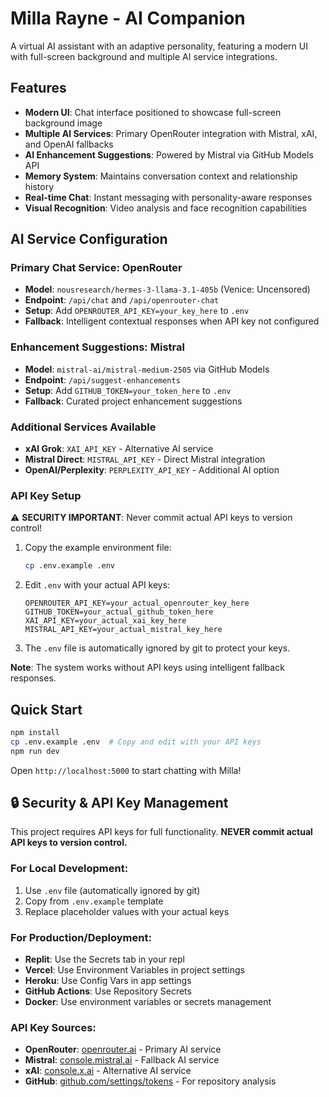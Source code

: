 # Milla Rayne - AI Companion

A virtual AI assistant with an adaptive personality, featuring a modern UI with full-screen background and multiple AI service integrations.

## Features

- **Modern UI**: Chat interface positioned to showcase full-screen background image
- **Multiple AI Services**: Primary OpenRouter integration with Mistral, xAI, and OpenAI fallbacks
- **AI Enhancement Suggestions**: Powered by Mistral via GitHub Models API
- **Memory System**: Maintains conversation context and relationship history
- **Real-time Chat**: Instant messaging with personality-aware responses
- **Visual Recognition**: Video analysis and face recognition capabilities

## AI Service Configuration

### Primary Chat Service: OpenRouter
- **Model**: `nousresearch/hermes-3-llama-3.1-405b` (Venice: Uncensored)
- **Endpoint**: `/api/chat` and `/api/openrouter-chat`
- **Setup**: Add `OPENROUTER_API_KEY=your_key_here` to `.env`
- **Fallback**: Intelligent contextual responses when API key not configured

### Enhancement Suggestions: Mistral
- **Model**: `mistral-ai/mistral-medium-2505` via GitHub Models
- **Endpoint**: `/api/suggest-enhancements`
- **Setup**: Add `GITHUB_TOKEN=your_token_here` to `.env`
- **Fallback**: Curated project enhancement suggestions

### Additional Services Available
- **xAI Grok**: `XAI_API_KEY` - Alternative AI service
- **Mistral Direct**: `MISTRAL_API_KEY` - Direct Mistral integration
- **OpenAI/Perplexity**: `PERPLEXITY_API_KEY` - Additional AI option

### API Key Setup

⚠️ **SECURITY IMPORTANT**: Never commit actual API keys to version control!

1. Copy the example environment file:
   ```bash
   cp .env.example .env
   ```

2. Edit `.env` with your actual API keys:
   ```env
   OPENROUTER_API_KEY=your_actual_openrouter_key_here
   GITHUB_TOKEN=your_actual_github_token_here
   XAI_API_KEY=your_actual_xai_key_here
   MISTRAL_API_KEY=your_actual_mistral_key_here
   ```

3. The `.env` file is automatically ignored by git to protect your keys.

**Note**: The system works without API keys using intelligent fallback responses.

## Quick Start

```bash
npm install
cp .env.example .env  # Copy and edit with your API keys
npm run dev
```

Open `http://localhost:5000` to start chatting with Milla!

## 🔒 Security & API Key Management

This project requires API keys for full functionality. **NEVER commit actual API keys to version control.**

### For Local Development:
1. Use `.env` file (automatically ignored by git)
2. Copy from `.env.example` template
3. Replace placeholder values with your actual keys

### For Production/Deployment:
- **Replit**: Use the Secrets tab in your repl
- **Vercel**: Use Environment Variables in project settings
- **Heroku**: Use Config Vars in app settings
- **GitHub Actions**: Use Repository Secrets
- **Docker**: Use environment variables or secrets management

### API Key Sources:
- **OpenRouter**: [openrouter.ai](https://openrouter.ai) - Primary AI service
- **Mistral**: [console.mistral.ai](https://console.mistral.ai) - Fallback AI service  
- **xAI**: [console.x.ai](https://console.x.ai) - Alternative AI service
- **GitHub**: [github.com/settings/tokens](https://github.com/settings/tokens) - For repository analysis
